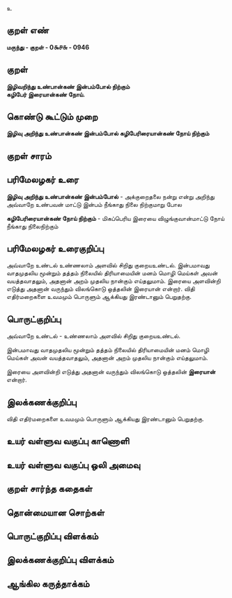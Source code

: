உ

## குறள் எண் 

**மருந்து - குறள் - 0௯௪௬ - 0946**

## குறள் 

**இழிவறிந்து உண்பான்கண் இன்பம்போல் நிற்கும்  
கழிபேர் இரையான்கண் நோய்.** 

## கொண்டு கூட்டும் முறை

**இழிவு அறிந்து உண்பான்கண் இன்பம்போல் கழிபேரிரையான்கண் நோய் நிற்கும்**

## குறள் சாரம் 


## பரிமேலழகர் உரை

**இழிவு அறிந்து உண்பான்கண் இன்பம்போல்** - அக்குறைதலை நன்று என்று அறிந்து அவ்வாறே உண்பவன் மாட்டு இன்பம் நீங்காது நிலை நிற்குமாறு போல 

**கழிபேரிரையான்கண் நோய் நிற்கும்** - மிகப்பெரிய இரையை விழுங்குவான்மாட்டு நோய் நீங்காது நிலைநிற்கும்

## பரிமேலழகர் உரைகுறிப்பு   

அவ்வாறே உண்டல் உண்ணலாம் அளவில் சிறிது குறையஉண்டல். இன்பமாவது வாதமுதலிய மூன்றும் தத்தம் நிலையில் திரியாமையின் மனம் மொழி மெய்கள் அவன் வயத்தவாதலும், அதனான் அறம் முதலிய நான்கும் எய்தலுமாம். இரையை அளவின்றி எடுத்து அதனான் வருந்தும் விலங்கொடு ஒத்தலின் இரையான் என்றார். விதி எதிர்மறைகளை உவமமும் பொருளும் ஆக்கியது இரண்டானும் பெறுதற்கு.

## பொருட்குறிப்பு 

அவ்வாறே உண்டல் - உண்ணலாம் அளவில் சிறிது குறையஉண்டல். 

இன்பமாவது வாதமுதலிய மூன்றும் தத்தம் நிலையில் திரியாமையின் மனம் மொழி மெய்கள் அவன் வயத்தவாதலும், அதனான் அறம் முதலிய நான்கும் எய்தலுமாம். 

இரையை அளவின்றி எடுத்து அதனான் வருந்தும் விலங்கொடு ஒத்தலின் **இரையான்** என்றார். 

## இலக்கணக்குறிப்பு  

விதி எதிர்மறைகளை உவமமும் பொருளும் ஆக்கியது இரண்டானும் பெறுதற்கு.

## உயர் வள்ளுவ வகுப்பு காணொளி


## உயர் வள்ளுவ வகுப்பு ஒலி அமைவு 

 
## குறள் சார்ந்த கதைகள் 


## தொன்மையான சொற்கள்


## பொருட்குறிப்பு விளக்கம்


## இலக்கணக்குறிப்பு விளக்கம்


## ஆங்கில கருத்தாக்கம் 



